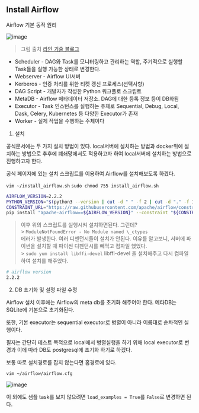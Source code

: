<!-- 현재 폐쇄망 내부에서 진행중인 프로젝트의 배치 파이프라인은 상당히 상호 의존적인 프로세스들이 많이 있는데, 특히 A - B - C의 순서로 파이프라인이 실행이 되지 않으면 작동하지 않는 비순환 그래프 구조의 파이프라인이 지배적으로 많다.

물론 이 파이프라인들도 shell에서 데몬을 통해 비순환적으로 실행 시킬 수 있지만, 입력받는 파라미터가 오늘 날짜를 받게 되는 경우가 있다.

이때에 A 스크립트에서 오늘 날짜를 받아 작동하고, 모종의 이유로 A의 런타임이 길어지게 됨에 따라 A에 의존적인 B 스크립트가 실행할 때 이튿날로 넘어가버리는 경우에는 파이프라인이 실행되지 않는 때가 있다.

처음에는 파이프라인의 최초 실행시간을 변수로하는 shell 스크립트 내에서 각각의 스크립트에 해당 시간을 주는 방법을 고안했었으나, 점차 실행해야할 스크립트가 많아져 관리해야할 파이프라인이 많아지게 됐을 때 버거움이 생겼다.

이러한 이유로 Apache-Airflow를 도입해보고자 하였다. 익숙한 python으로 관리하는 것과 UI로써 모니터링이 가능한 점, 강력한 backfill이 매력으로 다가왔다.

에어플로우를 설치한다. -->

## Install Airflow

Airflow 기본 동작 원리

![image](https://engineering.linecorp.com/wp-content/uploads/2021/01/k8sdataeng1-768x408.png)

> 그림 출처 [라인 기술 블로그](https://engineering.linecorp.com/ko/blog/data-engineering-with-airflow-k8s-1/)

- Scheduler - DAG와 Task를 모니터링하고 관리하는 역할, 주기적으로 실행할 Task들을 실행 가능한 상태로 변경한다.
- Webserver - Airflow UI서버
- Kerberos - 인증 처리를 위한 티켓 갱신 프로세스(선택사항)
- DAG Script - 개발자가 작성한 Python 워크플로 스크립트
- MetaDB - Airflow 메타데이터 저장소. DAG에 대한 등록 정보 등이 DB화됨
- Executor - Task 인스턴스를 실행하는 주체로 Sequential, Debug, Local, Dask, Celery, Kubernetes 등 다양한 Executor가 존재
- Worker - 실제 작업을 수행하는 주체이다

<!-- Python, bash, spark, Hive -->

1. 설치

공식문서에는 두 가지 설치 방법이 있다. local서버에 설치하는 방법과 docker위에 설치하는 방법으로 추후에 폐쇄망에서도 적용하고자 하여 local서버에 설치하는 방법으로 진행하고자 한다.

공식 페이지에 있는 설치 스크립트를 이용하여 Airflow를 설치해보도록 하겠다.

`vim ~/install_airflow.sh`
`sudo chmod 755 install_airflow.sh`

```bash
AIRFLOW_VERSION=2.2.2
PYTHON_VERSION="$(python3 --version | cut -d " " -f 2 | cut -d "." -f 1-2)"
CONSTRAINT_URL="https://raw.githubusercontent.com/apache/airflow/constraints-${AIRFLOW_VERSION}/constraints-${PYTHON_VERSION}.txt"
pip install "apache-airflow==${AIRFLOW_VERSION}" --constraint "${CONSTRAINT_URL}"
```

> 이후 위의 스크립트를 실행시켜 설치하면된다. 그런데?<br> > `ModuleNotFoundError - No Module named \_ctypes` <br>
> 에러가 발생한다. 여러 디펜던시들이 설치가 안된다. 이유를 알고보니, 서버에 파이썬을 설치할 때 파이썬 디펜던시를 빼먹고 컴파일 했었다. <br> > `sudo yum install libffi-devel` libffi-devel 을 설치해주고 다시 컴파일하여 설치를 해주었다.

```bash
# airflow version
2.2.2
```

2. DB 초기화 및 설정 파일 수정

Airflow 설치 이후에는 Airflow의 meta db를 초기화 해주어야 한다. 메타DB는 SQLite에 기본으로 초기화된다.

또한, 기본 executor는 sequential executor로 병렬이 아니라 이름대로 순차적인 실행이다.

필자는 간단히 테스트 목적으로 local에서 병렬실행을 하기 위해 local executor로 변경과 이에 따라 DB도 postgresql에 초기화 하기로 하겠다.

보통 따로 설치경로를 잡지 않는다면 홈경로에 있다.

`vim ~/airflow/airflow.cfg`

![image](D:\JK\git-repo\TIL\DE\ApacheAirflow\Inkedairflow.cfg수정.png_LI.jpg)

이 외에도 샘플 task를 보지 않으려면 `load_examples = True`를 `False`로 변경하면 된다.
